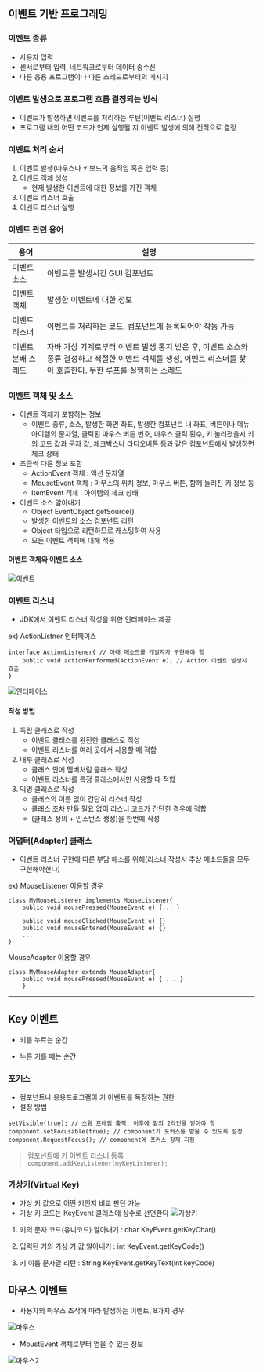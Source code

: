## 이벤트 기반 프로그래밍
### 이벤트 종류
- 사용자 입력
- 센서로부터 입력, 네트워크로부터 데이터 송수신
- 다른 응용 프로그램이나 다른 스레드로부터의 메시지
### 이벤트 발생으로 프로그램 흐름 결정되는 방식
- 이벤트가 발생하면 이벤트를 처리하는 루틴(이벤트 리스너) 실행
- 프로그램 내의 어떤 코드가 언제 실행될 지 이벤트 발생에 의해 전적으로 결정
### 이벤트 처리 순서
1. 이벤트 발생(마우스나 키보드의 움직임 혹은 입력 등)
2. 이벤트 객체 생성
	- 현재 발생한 이벤트에 대한 정보를 가진 객체 
3. 이벤트 리스너 호출
4. 이벤트 리스너 실행

### 이벤트 관련 용어
용어|설명
--|--
이벤트 소스 | 이벤트를 발생시킨 GUI 컴포넌트
이벤트 객체 | 발생한 이벤트에 대한 정보
이벤트 리스너 | 이벤트를 처리하는 코드, 컴포넌트에 등록되어야 작동 가능
이벤트 분배 스레드 | 자바 가상 기계로부터 이벤트 발생 통지 받은 후, 이벤트 소스와 종류 결정하고 적절한 이벤트 객체를 생성, 이벤트 리스너를 찾아 호출한다. 무한 루프를 실행하는 스레드

### 이벤트 객체 및 소스
+ 이벤트 객체가 포함하는 정보
	- 이벤트 종류, 소스, 발생한 화면 좌표, 발생한 컴포넌트 내 좌표, 버튼이나 메뉴 아이템의 문자열, 클릭된 마우스 버튼 번호, 마우스 클릭 횟수, 키 눌러졌을시 키의 코드 값과 문자 값, 체크박스나 라디오버튼 등과 같은 컴포넌트에서 발생하면 체크 상태
+ 조금씩 다른 정보 포함
	- ActionEvent 객체 : 액션 문자열
	- MousetEvent 객체 : 마우스의 위치 정보, 마우스 버튼, 함께 눌러진 키 정보 등
	- ItemEvent 객체 : 아이템의 체크 상태
+ 이벤트 소스 알아내기
	- Object EventObject.getSource()
	- 발생한 이벤트의 소스 컴포넌트 리턴
	- Object 타입으로 리턴하므로 캐스팅하여 사용
	- 모든 이벤트 객체에 대해 적용

#### 이벤트 객체와 이벤트 소스
![이벤트](https://user-images.githubusercontent.com/66901172/91941471-3dd9fd00-ed34-11ea-9b28-d8ebb866c00a.PNG)

### 이벤트 리스너
- JDK에서 이벤트 리스너 작성을 위한 인터페이스 제공

ex) ActionListner 인터페이스
```
interface ActionListener{ // 아래 메소드를 개발자가 구현해야 함
	public void actionPerformed(ActionEvent e); // Action 이벤트 발생시 호출
}
```

![인터페이스](https://user-images.githubusercontent.com/66901172/91941473-3e729380-ed34-11ea-9b68-92cb605b7ec0.PNG)

#### 작성 방법
1. 독립 클래스로 작성
	- 이벤트 클래스를 완전한 클래스로 작성
	- 이벤트 리스너를 여러 곳에서 사용할 때 적합
2. 내부 클래스로 작성
	- 클래스 안에 멤버처럼 클래스 작성
	- 이벤트 리스너를 특정 클래스에서만 사용할 때 적합
3. 익명 클래스로 작성
	- 클래스의 이름 없이 간단히 리스너 작성
	- 클래스 조차 만들 필요 없이 리스너 코드가 간단한 경우에 적합
	- (클래스 정의 + 인스턴스 생성)을 한번에 작성

### 어댑터(Adapter) 클래스
- 이벤트 리스너 구현에 따른 부담 해소를 위해(리스너 작성시 추상 메소드들을 모두 구현해야한다)

ex) MouseListener 이용할 경우 
```
class MyMouseListener implements MouseListener{
	public void mousePressed(MouseEvent e) {... }

	public void mouseClicked(MouseEvent e) {}
	public void mouseEntered(MouseEvent e) {}
	...
}
```
MouseAdapter 이용할 경우
```
class MyMouseAdapter extends MouseAdapter{
	public void mousePressed(MouseEvent e) { ... }
	}
```
---
## Key 이벤트
- 키를 누르는 순간

- 누른 키를 떼는 순간

### 포커스
- 컴포넌트나 응용프로그램이 키 이벤트를 독점하는 권한
- 설정 방법
```
setVisible(true); // 스윙 프레임 출력. 이후에 밑의 2라인을 받아야 함
component.setFocusable(true); // component가 포커스를 받을 수 있도록 설정
component.RequestFocus(); // component에 포커스 강제 지정
```

> 컴포넌트에 키 이벤트 리스너 등록 `component.addKeyListener(myKeyListener);`

### 가상키(Virtual Key)
- 가상 키 값으로 어떤 키인지 비교 판단 가능
- 가상 키 코드는 KeyEvent 클래스에 상수로 선언한다
![가상키](https://user-images.githubusercontent.com/66901172/92073568-f8c6d100-edee-11ea-9267-0fcfd95334ed.PNG)

1. 키의 문자 코드(유니코드) 알아내기 : char KeyEvent.getKeyChar()

2. 입력된 키의 가상 키 값 알아내기 : int KeyEvent.getKeyCode()

3. 키 이름 문자열 리턴 : String KeyEvent.getKeyText(int keyCode)

## 마우스 이벤트
- 사용자의 마우스 조작에 따라 발생하는 이벤트, 8가지 경우

![마우스](https://user-images.githubusercontent.com/66901172/92075784-337f3800-edf4-11ea-8680-2ae617750619.PNG)

- MoustEvent 객체로부터 얻을 수 있는 정보

![마우스2](https://user-images.githubusercontent.com/66901172/92075785-3417ce80-edf4-11ea-9283-929092ebde21.PNG)
